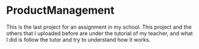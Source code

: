 # ProductManagement
This is the last project for an assignment in my school. This project and the others that I uploaded before are under the tutorial of my teacher, and what I did is follow the tutor and try to understand how it works.
